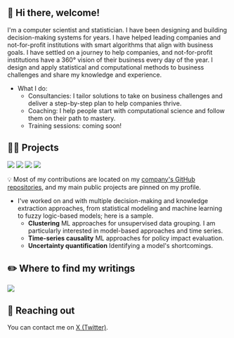 <h2>👋 Hi there, welcome! </h2>
<p align="left">

I'm a computer scientist and statistician. I have been designing and building decision-making systems for years. I have helped leading companies and not-for-profit institutions with smart algorithms that align with business goals. I have settled on a journey to help companies, and not-for-profit institutions have a 360° vision of their business every day of the year. I design and apply statistical and computational methods to business challenges and share my knowledge and experience.

* What I do:
  * Consultancies: I tailor solutions to take on business challenges and deliver a step-by-step plan to help companies thrive.
  * Coaching: I help people start with computational science and follow them on their path to mastery.
  * Training sessions: coming soon!

<h2>👨‍💻 Projects </h2>

![](https://img.shields.io/badge/Python-3776AB?style=for-the-badge&logo=python&logoColor=white)
![](https://img.shields.io/badge/Rust-000000?style=for-the-badge&logo=rust&logoColor=white)
![](https://img.shields.io/badge/R-276DC3?style=for-the-badge&logo=r&logoColor=white)
![](https://img.shields.io/badge/Microsoft%20SQL%20Server-CC2927?style=for-the-badge&logo=microsoft%20sql%20server&logoColor=white)

💡 Most of my contributions are located on my [company's GitHub repositories](https://github.com/orgs/cognitive-works-consulting/repositories), and my main public projects are pinned on my profile.

* I've worked on and with multiple decision-making and knowledge extraction approaches, from statistical modeling and machine learning to fuzzy logic-based models; here is a sample.
  * **Clustering** ML approaches for unsupervised data grouping. I am particularly interested in model-based approaches and time series.
  * **Time-series causality** ML approaches for policy impact evaluation.
  * **Uncertainty quantification** Identifying a model's shortcomings.

<h2>✏️ Where to find my writings </h2>

<a href="https://linktr.ee/mpalenciaolivar" target="">![](https://img.shields.io/badge/linktree-1de9b6?style=for-the-badge&logo=linktree&logoColor=white)</a>

<h2>📧 Reaching out</h2>

You can contact me on <a href="https://twitter.com/mpalenciaolivar" target="">X (Twitter)</a>.

<!-- [![Miguel's GitHub stats](https://github-readme-stats.vercel.app/api?username=mpalenciaolivar)](https://github.com/mpalenciaolivar/github-readme-stats)
